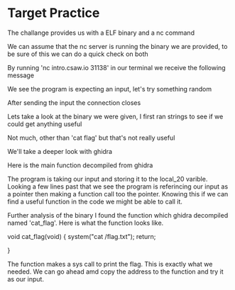 # Target Practice

The challange provides us with a ELF binary and a nc command

We can assume that the nc server is running the binary we are provided, to be sure of this we can do a quick check on both

By running 'nc intro.csaw.io 31138' in our terminal we receive the following message


We see the program is expecting an input, let's try something random


After sending the input the connection closes


Lets take a look at the binary we were given, I first ran strings to see if we could get anything useful


Not much, other than 'cat flag' but that's not really useful

We'll take a deeper look with ghidra

Here is the main function decompiled from ghidra




The program is taking our input and storing it to the local_20 varible. Looking a few lines past that we see the program is referincing our input as a pointer then making a function call too the pointer. Knowing this if we can find a useful function in the code we might be able to call it. 

Further analysis of the binary I found the function which ghidra decompiled named 'cat_flag'. Here is what the function looks like.

void cat_flag(void)
{
    system("cat /flag.txt");
    return;

}

The function makes a sys call to print the flag. This is exactly what we needed. We can go ahead amd copy the address to the function and try it as our input. 







